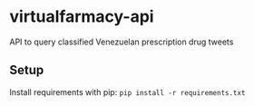 # virtualfarmacy-api
API to query classified Venezuelan prescription drug tweets

## Setup
Install requirements with pip: `pip install -r requirements.txt`
